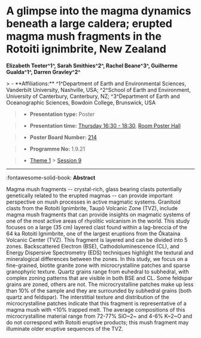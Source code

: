 # A glimpse into the magma dynamics beneath a large caldera; erupted magma mush fragments in the Rotoiti ignimbrite, New Zealand

**Elizabeth Teeter^1^, Sarah Smithies^2^, Rachel Beane^3^, Guilherme Gualda^1^, Darren Gravley^2^**

<!-- more -->> - **Affiliations:** ^1^Department of Earth and Environmental Sciences, Vanderbilt University, Nashville, USA; ^2^School of Earth and Environment, University of Canterbury, Canterbury, NZ; ^3^Department of Earth and Oceanographic Sciences, Bowdoin College, Brunswick, USA

> - **Presentation type:** Poster

> - **Presentation time:** [Thursday 16:30 - 18:30](../sessions_comparison.md#__tabbed_3_6), [Room Poster Hall](../maps_venue.md#__tabbed_1_1)

> - **Poster Board Number:** [214](../map_poster_boards.md#thursday)

> - **Programme No:** 1.9.21

> - [Theme 1](../theme1.md) > [Session 9](../sessions/session-1-9.md)

--- 

:fontawesome-solid-book: **Abstract**

Magma mush fragments -- crystal-rich, glass bearing clasts potentially genetically related to the erupted magmas -- can provide important perspective on mush processes in active magmatic systems. Granitoid clasts from the Rotoiti Ignimbrite, Taupō Volcanic Zone (TVZ), include magma mush fragments that can provide insights on magmatic systems of one of the most active areas of rhyolitic volcanism in the world. This study focuses on a large (35 cm) layered clast found within a lag-breccia of the 64 ka Rotoiti Ignimbrite, one of the largest eruptions from the Ōkataina Volcanic Center (TVZ). This fragment is layered and can be divided into 5 zones. Backscattered Electron (BSE), Cathodoluminescence (CL), and Energy Dispersive Spectrometry (EDS) techniques highlight the textural and mineralogical differences between the zones. In this study, we focus on a fine-grained, biotite granite zone with microcrystalline patches and sparse granophyric texture. Quartz grains range from euhedral to subhedral, with complex zoning patterns that are visible in both BSE and CL. Some feldspar grains are zoned, others are not. The microcrystalline patches make up less than 10% of the sample and they are surrounded by subhedral grains (both quartz and feldspar). The interstitial texture and distribution of the microcrystalline patches indicate that this fragment is representative of a magma mush with <10% trapped melt. The average compositions of this microcrystalline material range from 72-77% SiO~2~ and 4-6% K~2~O and do not correspond with Rotoiti eruptive products; this mush fragment may illuminate older eruptive sequences of the TVZ. 

